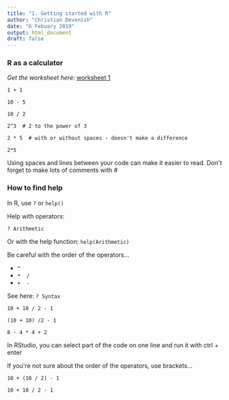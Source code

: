 ```yaml
---
title: "1. Getting started with R"
author: "Christian Devenish"
date: "6 Febuary 2019"
output: html_document
draft: false
---
```




### R as a calculator

*Get the worksheet here:* [worksheet 1](../resources/w01_calculator.r)

```{r maths, echo = T}
1 + 1

10 - 5

10 / 2

2^3  # 2 to the power of 3

2 * 5  # with or without spaces - doesn't make a difference

2*5
```

Using spaces and lines between your code can make it easier to read. Don't forget to make lots of comments with #

### How to find help

In R, use `?` or `help()`

Help with operators:

`? Arithmetic`

Or with the help function: 
`help(Arithmetic)`

Be careful with the order of the operators...

- `^`
- `*  /`
- `+  -`

See here:
`? Syntax`


```{r}
10 + 10 / 2 - 1

(10 + 10) /2 - 1

8 - 4 * 4 + 2 
```

In RStudio, you can select part of the code on one line and run it with ctrl + enter

If you're not sure about the order of the operators, use brackets...


```{r}
10 + (10 / 2) - 1

10 + 10 / 2 - 1
```